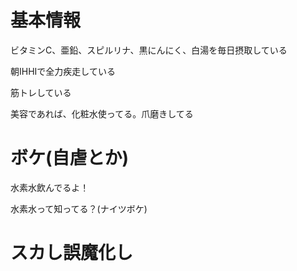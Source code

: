 # 基本情報
ビタミンC、亜鉛、スピルリナ、黒にんにく、白湯を毎日摂取している

朝IHHIで全力疾走している

筋トレしている

美容であれば、化粧水使ってる。爪磨きしてる

# ボケ(自虐とか)
水素水飲んでるよ！

水素水って知ってる？(ナイツボケ)

# スカし誤魔化し
